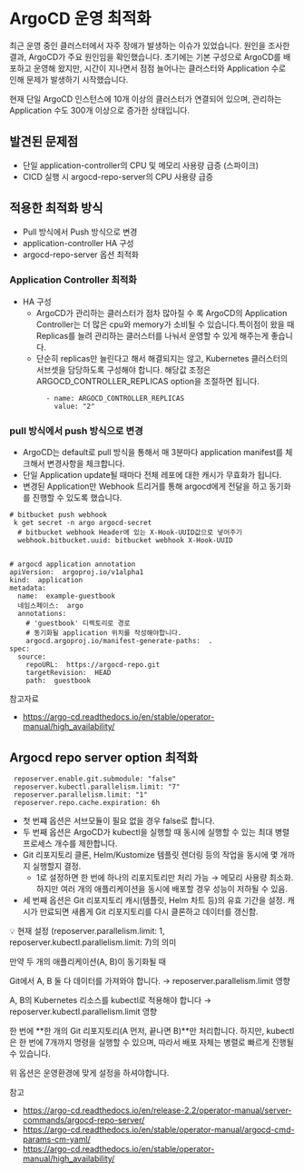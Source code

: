 # ArgoCD 운영 최적화


최근 운영 중인 클러스터에서 자주 장애가 발생하는 이슈가 있었습니다. 원인을 조사한 결과, ArgoCD가 주요 원인임을 확인했습니다. 초기에는 기본 구성으로 ArgoCD를 배포하고 운영해 왔지만, 시간이 지나면서 점점 늘어나는 클러스터와 Application 수로 인해 문제가 발생하기 시작했습니다.

현재 단일 ArgoCD 인스턴스에 10개 이상의 클러스터가 연결되어 있으며, 관리하는 Application 수도 300개 이상으로 증가한 상태입니다.


## 발견된 문제점
- 단일 application-controller의 CPU 및 메모리 사용량 급증 (스파이크)
- CICD 실행 시 argocd-repo-server의 CPU 사용량 급증

## 적용한 최적화 방식
- Pull 방식에서 Push 방식으로 변경
- application-controller HA 구성
- argocd-repo-server 옵션 최적화




### Application Controller 최적화 
- HA 구성
  - ArgoCD가 관리하는 클러스터가 점차 많아질 수 록 ArgoCD의 Application Controller는 더 많은 cpu와 memory가 소비될 수 있습니다.특이점이 왔을 때 Replicas를 늘려 관리하는 클러스터를 나눠서 운영할 수 있게 해주는게 좋습니다.
  - 단순히 replicas만 늘린다고 해서 해결되지는 않고,  Kubernetes 클러스터의 서브셋을 담당하도록 구성해야 합니다. 해당값 조정은 ARGOCD_CONTROLLER_REPLICAS option을 조절하면 됩니다. 
```shell
         - name: ARGOCD_CONTROLLER_REPLICAS
           value: "2"
```



### pull 방식에서 push 방식으로 변경 
- ArgoCD는 default로 pull 방식을 통해서 매 3분마다 application manifest를 체크해서 변경사항을 체크합니다. 
- 단일 Application update될 때마다 전체 레포에 대한 캐시가 무효화가 됩니다. 
- 변경된 Application만 Webhook 트리거를 통해 argocd에게 전달을 하고 동기화를 진행할 수 있도록 했습니다. 
```shell
# bitbucket push webhook
 k get secret -n argo argocd-secret 
  # bitbucket webhook Header에 있는 X-Hook-UUID값으로 넣어주기 
  webhook.bitbucket.uuid: bitbucket webhook X-Hook-UUID 
  

# argocd application annotation
apiVersion:  argoproj.io/v1alpha1 
kind:  application
metadata: 
  name:  example-guestbook 
  네임스페이스:  argo
  annotations: 
    # 'guestbook' 디렉토리로 경로
    # 동기화될 application 위치를 작성해야합니다. 
    argocd.argoproj.io/manifest-generate-paths:  . 
spec: 
  source: 
    repoURL:  https://argocd-repo.git 
    targetRevision:  HEAD 
    path:  guestbook 
```
참고자료
- https://argo-cd.readthedocs.io/en/stable/operator-manual/high_availability/


## Argocd repo server option 최적화
```shell
 reposerver.enable.git.submodule: "false"
 reposerver.kubectl.parallelism.limit: "7"
 reposerver.parallelism.limit: "1" 
 reposerver.repo.cache.expiration: 6h
```
- 첫 번쨰 옵션은 서브모듈이 필요 없을 경우 false로 합니다. 
- 두 번째 옵션은 ArgoCD가 kubectl을 실행할 때 동시에 실행할 수 있는 최대 병렬 프로세스 개수를 제한합니다.
- Git 리포지토리 클론, Helm/Kustomize 템플릿 렌더링 등의 작업을 동시에 몇 개까지 실행할지 결정.
  - 1로 설정하면 한 번에 하나의 리포지토리만 처리 가능 → 메모리 사용량 최소화. 하지만 여러 개의 애플리케이션을 동시에 배포할 경우 성능이 저하될 수 있음.
- 세 번째 옵션은 Git 리포지토리 캐시(템플릿, Helm 차트 등)의 유효 기간을 설정. 캐시가 만료되면 새롭게 Git 리포지토리를 다시 클론하고 데이터를 갱신함.

💡 현재 설정 (reposerver.parallelism.limit: 1, reposerver.kubectl.parallelism.limit: 7)의 의미

만약 두 개의 애플리케이션(A, B)이 동기화될 때

Git에서 A, B 둘 다 데이터를 가져와야 합니다. → reposerver.parallelism.limit 영향

A, B의 Kubernetes 리소스를 kubectl로 적용해야 합니다 → reposerver.kubectl.parallelism.limit 영향

한 번에 **한 개의 Git 리포지토리(A 먼저, 끝나면 B)**만 처리합니다. 하지만, kubectl은 한 번에 7개까지 명령을 실행할 수 있으며, 따라서 배포 자체는 병렬로 빠르게 진행될 수 있습니다.


위 옵션은 운영환경에 맞게 설정을 하셔야합니다. 

참고
- https://argo-cd.readthedocs.io/en/release-2.2/operator-manual/server-commands/argocd-repo-server/
- https://argo-cd.readthedocs.io/en/stable/operator-manual/argocd-cmd-params-cm-yaml/
- https://argo-cd.readthedocs.io/en/stable/operator-manual/high_availability/